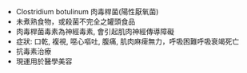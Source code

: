 - Clostridium botulinum 肉毒桿菌(陽性厭氧菌) 
- 未煮熟食物，或殺菌不完全之罐頭食品 
- 肉毒桿菌毒素為神經毒素, 會引起肌肉神經傳導障礙 
- 症狀: 口乾, 複視, 噁心嘔吐, 腹痛, 肌肉麻痺無力，呼吸困難呼吸衰竭死亡 
- 抗毒素治療 
- 現運用於醫學美容